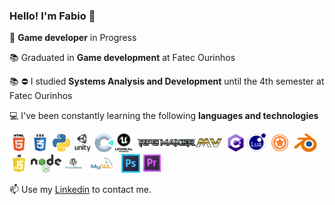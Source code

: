 ### Hello! I'm Fabio 👋

🌱 **Game developer** in Progress

📚 Graduated in **Game development** at Fatec Ourinhos

📚 ⛔️ I studied **Systems Analysis and Development** until the 4th semester at Fatec Ourinhos

💻 I've been constantly learning the following **languages and technologies**

<code><img height="30" src="https://github.com/playlok/playlok/blob/master/assets/html.png"></code>
<code><img height="30" src="https://github.com/playlok/playlok/blob/master/assets/css.png"></code>
<code><img height="30" src="https://github.com/playlok/playlok/blob/master/assets/python.png"></code>
<code><img height="30" src="https://github.com/playlok/playlok/blob/master/assets/unity.png"></code>
<code><img height="30" src="https://github.com/playlok/playlok/blob/master/assets/construct.png"></code>
<code><img height="30" src="https://github.com/playlok/playlok/blob/master/assets/unreal.png"></code>
<code><img height="30" src="https://github.com/playlok/playlok/blob/master/assets/rpgmaker.png"></code>
<code><img height="30" src="https://github.com/playlok/playlok/blob/master/assets/csharp.png"></code>
<code><img height="30" src="https://github.com/playlok/playlok/blob/master/assets/lua.png"></code>
<code><img height="30" src="https://github.com/playlok/playlok/blob/master/assets/coronasdk.png"></code>
<code><img height="30" src="https://github.com/playlok/playlok/blob/master/assets/blender.png"></code>
<code><img height="30" src="https://github.com/playlok/playlok/blob/master/assets/javascript.png"></code>
<code><img height="30" src="https://github.com/playlok/playlok/blob/master/assets/nodejs.png"></code>
<code><img height="30" src="https://github.com/playlok/playlok/blob/master/assets/wordpress.png"></code>
<code><img height="30" src="https://github.com/playlok/playlok/blob/master/assets/mysql.png"></code>
<code><img height="30" src="https://github.com/playlok/playlok/blob/master/assets/photoshop.png"></code>
<code><img height="30" src="https://github.com/playlok/playlok/blob/master/assets/premiere.png"></code>

📫 Use my [Linkedin](https://www.linkedin.com/in/fabioaugusto1/) to contact me.
